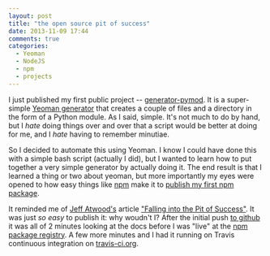 ```yaml
---
layout: post
title: "the open source pit of success"
date: 2013-11-09 17:44
comments: true
categories:
  - Yeoman
  - NodeJS
  - npm
  - projects
---
```


I just published my first public project -- [generator-pymod](http://github.com/craigbeck/generator-pymod). It is a super-simple [Yeoman generator](http://yeoman.io/generators.html) that creates a couple of files and a directory in the form of a Python module. As I said, simple. It's not much to do by hand, but I *hate* doing things over and over that a script would be better at doing for me, and I *hate* having to remember minutiae.

So I decided to automate this using Yeoman. I know I could have done this with a simple bash script (actually I did), but I wanted to learn how to put together a very simple generator by actually doing it. The end result  is that I learned a thing or two about yeoman, but more importantly my eyes were opened to how easy things like [npm](http://npmjs.org) make it to [publish my first npm package](https://npmjs.org/package/generator-pymod).

It reminded me of [Jeff Atwood's](http://codinghorror.com) article ["Falling into the Pit of Success"](http://www.codinghorror.com/blog/2007/08/falling-into-the-pit-of-success.html). It was just *so easy* to publish it: why woudn't I? After the initial push [to github](https://github.com/craigbeck/generator-pymod) it was all of 2 minutes looking at the docs before I was "live" at the [npm package registry](https://npmjs.org/package/generator-pymod). A few more minutes and I had it running on Travis continuous integration on [travis-ci.org](https://travis-ci.org/craigbeck/generator-pymod).
